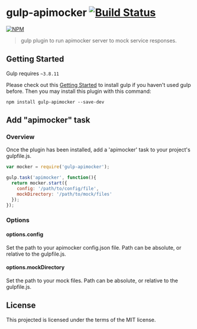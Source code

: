 # gulp-apimocker  [![Build Status](https://travis-ci.org/kent-wu/gulp-apimocker.svg?branch=master)](https://api.travis-ci.org/kent-wu/gulp-apimocker.svg)
[![NPM](https://nodei.co/npm/gulp-apimocker.svg?downloads=true&downloadRank=true&stars=true)](https://nodei.co/npm/gulp-apimocker/)

> gulp plugin to run apimocker server to mock service responses.

## Getting Started
Gulp requires `~3.8.11`

Please check out this [Getting Started](https://github.com/gulpjs/gulp/blob/master/docs/getting-started.md) to install gulp if you haven't used gulp before.
Then you may install this plugin with this command:

```shell
npm install gulp-apimocker --save-dev
```

## Add "apimocker" task

### Overview
Once the plugin has been installed, add a 'apimocker' task to your project's gulpfile.js.

```js
var mocker = require('gulp-apimocker');

gulp.task('apimocker', function(){
  return mocker.start({
    config: '/path/to/config/file',
    mockDirectory: '/path/to/mock/files'
  });
});
```

### Options

#### options.config
Set the path to your apimocker config.json file.  Path can be absolute, or relative to the gulpfile.js.

#### options.mockDirectory
Set the path to your mock files.  Path can be absolute, or relative to the gulpfile.js.

## License
This projected is licensed under the terms of the MIT license.
